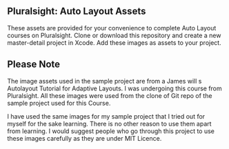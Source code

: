 ## Pluralsight: Auto Layout Assets

These assets are provided for your convenience to complete Auto Layout courses on Pluralsight.  Clone or download this repository and create a new master-detail project in Xcode.  Add these images as assets to your project. 


## Please Note

The image assets used in the sample project are from a James will s Autolayout Tutorial for Adaptive Layouts. I was undergoing this course from Pluralsight. All these images were used from the clone of Git repo of the sample project used for this Course. 

I have used the same images for my sample project that I tried out for myself for the sake learning. There is no other reason to use them apart from learning. I would suggest people who go through this project to use these images carefully as they are under MIT Licence.

